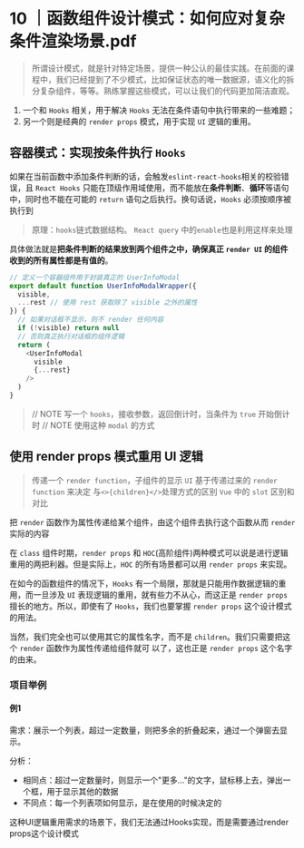 # 10 ｜函数组件设计模式：如何应对复杂条件渲染场景.pdf

> 所谓设计模式，就是针对特定场景，提供一种公认的最佳实践。在前面的课程中，我们已经提到了不少模式，比如保证状态的唯一数据源，语义化的拆分复杂组件，等等。熟练掌握这些模式，可以让我们的代码更加简洁直观。

1. 一个和 `Hooks` 相关，用于解决 `Hooks` 无法在条件语句中执行带来的一些难题；
2. 另一个则是经典的 `render props` 模式，用于实现 `UI` 逻辑的重用。

## 容器模式：实现按条件执行 `Hooks`

如果在当前函数中添加条件判断的话，会触发`eslint-react-hooks`相关的校验错误，且 `React Hooks` 只能在顶级作用域使用，而不能放在**条件判断**、**循环**等语句中，同时也不能在可能的 `return` 语句之后执行。换句话说，`Hooks` 必须按顺序被执行到

> 原理：`hooks`链式数据结构。
> `React query` 中的`enable`也是利用这样来处理

具体做法就是**把条件判断的结果放到两个组件之中，确保真正 `render UI` 的组件收到的所有属性都是有值的**。

```js
// 定义一个容器组件用于封装真正的 UserInfoModal
export default function UserInfoModalWrapper({
  visible,
  ...rest // 使用 rest 获取除了 visible 之外的属性
}) {
  // 如果对话框不显示，则不 render 任何内容
  if (!visible) return null
  // 否则真正执行对话框的组件逻辑
  return (
    <UserInfoModal
      visible
      {...rest}
    />
  )
}
```

> // NOTE 写一个 `hooks`，接收参数，返回倒计时，当条件为 `true` 开始倒计时
> // NOTE 使用这种 `modal` 的方式

## 使用 render props 模式重用 UI 逻辑

> 传递一个 `render function`，子组件的显示 `UI` 基于传递过来的 `render function` 来决定
> 与`<>{children}</>`处理方式的区别
> `Vue` 中的 `slot` 区别和对比

把 `render` 函数作为属性传递给某个组件，由这个组件去执行这个函数从而 `render` 实际的内容

在 `class` 组件时期，`render props` 和 `HOC`(高阶组件)两种模式可以说是进行逻辑重用的两把利器。但是实际上，`HOC` 的所有场景都可以用 `render props` 来实现。

在如今的函数组件的情况下，`Hooks` 有一个局限，那就是只能用作数据逻辑的重用，而一旦涉及 `UI` 表现逻辑的重用，就有些力不从心，而这正是 `render props` 擅长的地方。所以，即使有了 `Hooks`，我们也要掌握 `render props` 这个设计模式的用法。

当然，我们完全也可以使用其它的属性名字，而不是 `children`。我们只需要把这个 `render` 函数作为属性传递给组件就可
以了，这也正是 `render props` 这个名字的由来。
### 项目举例
#### 例1
需求：展示一个列表，超过一定数量，则把多余的折叠起来，通过一个弹窗去显示。

分析：
- 相同点：超过一定数量时，则显示一个"更多..."的文字，鼠标移上去，弹出一个框，用于显示其他的数据
- 不同点：每一个列表项如何显示，是在使用的时候决定的

这种UI逻辑重用需求的场景下，我们无法通过Hooks实现，而是需要通过render props这个设计模式

